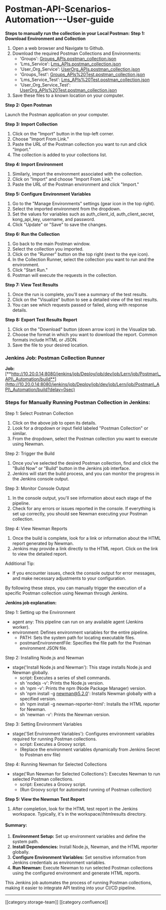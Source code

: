 # Postman-API-Scenarios-Automation---User-guide

**Steps to manually run the collection in your Local Postman:** **Step 1: Download Environment and Collection**

1. Open a web browser and Navigate to Github.
2. Download the required Postman Collections and Environments:
   * 'Groups': [Groups\_APIs.postman\_collection.json](https://raw.githubusercontent.com/Sunbird-Lern/groups-service/master/api-tests/collections/Groups\_APIs.postman\_collection.json)
   * 'Lms\_Service': [Lms\_APIs.postman\_collection.json](https://raw.githubusercontent.com/Sunbird-Lern/lms-service/master/api-tests/Collection/Lms\_APIs.postman\_collection.json)
   * 'User\_Org\_Service': [UserOrg\_APIs.postman\_collection.json](https://raw.githubusercontent.com/Sunbird-Lern/userorg-service/release-7.0.0/api-tests/Collections/UserOrg\_APIs.postman\_collection.json)
   * 'Groups\_Test': [Groups\_APIs%20Test.postman\_collection.json](https://github.com/Sunbird-Lern/groups-service/blob/master/api-tests/collections/Groups\_APIs%20Test.postman\_collection.json)
   * 'Lms\_Service\_Test': [Lms\_APIs%20Test.postman\_collection.json](https://raw.githubusercontent.com/Sunbird-Lern/lms-service/release-5.4.0/api-tests/Collection/Lms\_APIs%20Test.postman\_collection.json)
   * 'User\_Org\_Service\_Test': [UserOrg\_APIs%20Test.postman\_collection.json](https://raw.githubusercontent.com/Sunbird-Lern/userorg-service/release-7.0.0/api-tests/Collections/UserOrg\_APIs%20Test.postman\_collection.json)
3. Save these files to a known location on your computer.

**Step 2: Open Postman**

Launch the Postman application on your computer.

**Step 3: Import Collection**

1. Click on the "Import" button in the top-left corner.
2. Choose "Import From Link."
3. Paste the URL of the Postman collection you want to run and click "Import."
4. The collection is added to your collections list.

**Step 4: Import Environment**

1. Similarly, import the environment associated with the collection.
2. Click on "Import" and choose "Import From Link."
3. Paste the URL of the Postman environment and click "Import."

**Step 5: Configure Environment Variables**

1. Go to the "Manage Environments" settings (gear icon in the top right).
2. Select the imported environment from the dropdown.
3. Set the values for variables such as auth\_client\_id, auth\_client\_secret, kong\_api\_key, username, and password.
4. Click "Update" or "Save" to save the changes.

**Step 6: Run the Collection**

1. Go back to the main Postman window.
2. Select the collection you imported.
3. Click on the "Runner" button on the top right (next to the eye icon).
4. In the Collection Runner, select the collection you want to run and the environment.
5. Click "Start Run."
6. Postman will execute the requests in the collection.

**Step 7: View Test Results**

1. Once the run is complete, you'll see a summary of the test results.
2. Click on the "Visualize" button to see a detailed view of the test results.
3. You can see which requests passed or failed, along with response details.

**Step 8: Export Test Results Report**

1. Click on the "Download" button (down arrow icon) in the Visualize tab.
2. Choose the format in which you want to download the report. Common formats include HTML or JSON.
3. Save the file to your desired location.

### Jenkins Job: Postman Collection Runner

**Job:** [**http://10.20.0.14:8080/jenkins/job/Deploy/job/dev/job/Lern/job/Postman\_API\_Automation/build**](http://10.20.0.14:8080/jenkins/job/Deploy/job/dev/job/Lern/job/Postman\_API\_Automation/build?delay=0sec)

### Steps for Manually Running Postman Collection in Jenkins:

Step 1: Select Postman Collection

1. Click on the above job to open its details.
2. Look for a dropdown or input field labeled "Postman Collection" or similar.
3. From the dropdown, select the Postman collection you want to execute using Newman.

Step 2: Trigger the Build

1. Once you've selected the desired Postman collection, find and click the "Build Now" or "Build" button in the Jenkins job interface.
2. Jenkins will start the build process, and you can monitor the progress in the Jenkins console output.

Step 3: Monitor Console Output

1. In the console output, you'll see information about each stage of the pipeline.
2. Check for any errors or issues reported in the console. If everything is set up correctly, you should see Newman executing your Postman collection.

Step 4: View Newman Reports

1. Once the build is complete, look for a link or information about the HTML report generated by Newman.
2. Jenkins may provide a link directly to the HTML report. Click on the link to view the detailed report.

Additional Tip:

* If you encounter issues, check the console output for error messages, and make necessary adjustments to your configuration.

By following these steps, you can manually trigger the execution of a specific Postman collection using Newman through Jenkins.

**Jenkins job explanation:**

Step 1: Setting up the Environment

* agent any: This pipeline can run on any available agent (Jenkins worker).
* environment: Defines environment variables for the entire pipeline.
  * PATH: Sets the system path for locating executable files.
  * postmanEnvironmentFile: Specifies the file path for the Postman environment JSON file.

Step 2: Installing Node.js and Newman

* stage('Install Node.js and Newman'): This stage installs Node.js and Newman globally.
  * script: Executes a series of shell commands.
  * sh 'nodejs -v': Prints the Node.js version.
  * sh 'npm -v': Prints the npm (Node Package Manager) version.
  * sh 'npm install -g newman@5.2.0': Installs Newman globally with a specified version.
  * sh 'npm install -g newman-reporter-html': Installs the HTML reporter for Newman.
  * sh 'newman -v': Prints the Newman version.

Step 3: Setting Environment Variables

* stage('Set Environment Variables'): Configures environment variables required for running Postman collections.
  * script: Executes a Groovy script.
  * (Replace the environment variables dynamically from Jenkins Secret to Postman env file)

Step 4: Running Newman for Selected Collections

* stage('Run Newman for Selected Collections'): Executes Newman to run selected Postman collections.
  * script: Executes a Groovy script.
  * (Run Groovy script for automated running of Postman collection)

**Step 5: View the Newman Test Report**

1. After completion, look for the HTML test report in the Jenkins workspace. Typically, it's in the workspace//htmlresults directory.

#### Summary:

1. **Environment Setup:** Set up environment variables and define the system path.
2. **Install Dependencies:** Install Node.js, Newman, and the HTML reporter globally.
3. **Configure Environment Variables:** Set sensitive information from Jenkins credentials as environment variables.
4. **Run Newman:** Execute Newman to run selected Postman collections using the configured environment and generate HTML reports.

This Jenkins job automates the process of running Postman collections, making it easier to integrate API testing into your CI/CD pipeline.

&#x20;

***

\[\[category.storage-team]] \[\[category.confluence]]
